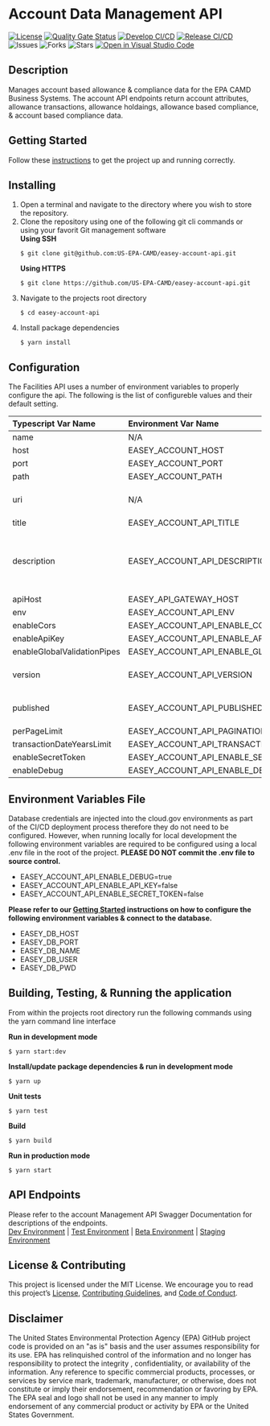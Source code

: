 # Account Data Management API

[![License](https://img.shields.io/github/license/US-EPA-CAMD/easey-account-api)](https://github.com/US-EPA-CAMD/easey-account-api/blob/develop/LICENSE)
[![Quality Gate Status](https://sonarcloud.io/api/project_badges/measure?project=US-EPA-CAMD_easey-account-api&metric=alert_status)](https://sonarcloud.io/dashboard?id=US-EPA-CAMD_easey-account-api)
[![Develop CI/CD](https://github.com/US-EPA-CAMD/easey-account-api/workflows/Develop%20Branch%20Workflow/badge.svg)](https://github.com/US-EPA-CAMD/easey-account-api/actions)
[![Release CI/CD](https://github.com/US-EPA-CAMD/easey-account-api/workflows/Release%20Branch%20Workflow/badge.svg)](https://github.com/US-EPA-CAMD/easey-account-api/actions)
![Issues](https://img.shields.io/github/issues/US-EPA-CAMD/easey-account-api)
![Forks](https://img.shields.io/github/forks/US-EPA-CAMD/easey-account-api)
![Stars](https://img.shields.io/github/stars/US-EPA-CAMD/easey-account-api)
[![Open in Visual Studio Code](https://open.vscode.dev/badges/open-in-vscode.svg)](https://open.vscode.dev/US-EPA-CAMD/easey-account-api)

## Description
Manages account based allowance & compliance data for the EPA CAMD Business Systems. The account API endpoints return account attributes, allowance transactions, allowance holdaings, allowance based compliance, & account based compliance data.

## Getting Started
Follow these [instructions](https://github.com/US-EPA-CAMD/devops/blob/master/GETTING-STARTED.md) to get the project up and running correctly.

## Installing
1. Open a terminal and navigate to the directory where you wish to store the repository.
2. Clone the repository using one of the following git cli commands or using your favorit Git management software<br>
    **Using SSH**
    ```
    $ git clone git@github.com:US-EPA-CAMD/easey-account-api.git
    ```
    **Using HTTPS**
    ```
    $ git clone https://github.com/US-EPA-CAMD/easey-account-api.git
    ```
3. Navigate to the projects root directory
    ```
    $ cd easey-account-api
    ```
4. Install package dependencies
    ```
    $ yarn install
    ```
## Configuration
The Facilities API uses a number of environment variables to properly configure the api. The following is the list of configureble values and their default setting.

| Typescript Var Name | Environment Var Name | Default Value | Comment |
| :------------------ | :------------------- | :------------ | :------ |
| name | N/A | account-api | Fixed value |
| host | EASEY_ACCOUNT_HOST | localhost | Configurable
| port | EASEY_ACCOUNT_PORT | 8030 | Configurable |
| path | EASEY_ACCOUNT_PATH | account-mgmt | Configurable |
| uri | N/A | N/A | Determined by host, port, & path |
| title | EASEY_ACCOUNT_API_TITLE | Account Management | Configurable |
| description | EASEY_ACCOUNT_API_DESCRIPTION | Account management API endpoints for account information, allowance holdings, transactions, and compliance | Configurable |
| apiHost | EASEY_API_GATEWAY_HOST | api.epa.gov/easey/dev | Configurable |
| env | EASEY_ACCOUNT_API_ENV | local-dev | Configurable |
| enableCors | EASEY_ACCOUNT_API_ENABLE_CORS | true | Configurable |
| enableApiKey | EASEY_ACCOUNT_API_ENABLE_API_KEY | false | Configurable |
| enableGlobalValidationPipes | EASEY_ACCOUNT_API_ENABLE_GLOBAL_VALIDATION_PIPE | true | Configurable |
| version | EASEY_ACCOUNT_API_VERSION | v0.0.0 | Dynamically set by CI/CD workflow |
| published | EASEY_ACCOUNT_API_PUBLISHED | local | Dynamically set by CI/CD workflow |
| perPageLimit | EASEY_ACCOUNT_API_PAGINATION_MAX_PER_PAGE | 500 | Configurable |
| transactionDateYearsLimit | EASEY_ACCOUNT_API_TRANSACTION_DATE_LIMIT_YEARS | 2 | Configurable |
| enableSecretToken | EASEY_ACCOUNT_API_ENABLE_SECRET_TOKEN | false | Configurable |
| enableDebug | EASEY_ACCOUNT_API_ENABLE_DEBUG | false | Configurable |

## Environment Variables File
Database credentials are injected into the cloud.gov environments as part of the CI/CD deployment process therefore they do not need to be configured. However, when running locally for local development the following environment variables are required to be configured using a local .env file in the root of the project. **PLEASE DO NOT commit the .env file to source control.**

- EASEY_ACCOUNT_API_ENABLE_DEBUG=true
- EASEY_ACCOUNT_API_ENABLE_API_KEY=false
- EASEY_ACCOUNT_API_ENABLE_SECRET_TOKEN=false

**Please refer to our [Getting Started](https://github.com/US-EPA-CAMD/devops/blob/master/GETTING-STARTED.md) instructions on how to configure the following environment variables & connect to the database.**
- EASEY_DB_HOST
- EASEY_DB_PORT
- EASEY_DB_NAME
- EASEY_DB_USER
- EASEY_DB_PWD

## Building, Testing, & Running the application
From within the projects root directory run the following commands using the yarn command line interface

**Run in development mode**
```
$ yarn start:dev
```

**Install/update package dependencies & run in development mode**
```
$ yarn up
```

**Unit tests**
```
$ yarn test
```

**Build**
```
$ yarn build
```

**Run in production mode**
```
$ yarn start
```

## API Endpoints
Please refer to the account Management API Swagger Documentation for descriptions of the endpoints.<br>
[Dev Environment](https://api.epa.gov/easey/dev/account-mgmt/swagger/) | [Test Environment](https://api.epa.gov/easey/test/account-mgmt/swagger/) | [Beta Environment](https://api.epa.gov/easey/beta/account-mgmt/swagger/) | [Staging Environment](https://api.epa.gov/easey/staging/account-mgmt/swagger/)

## License & Contributing
This project is licensed under the MIT License. We encourage you to read this project’s [License](LICENSE), [Contributing Guidelines](CONTRIBUTING.md), and [Code of Conduct](CODE-OF-CONDUCT.md).

## Disclaimer
The United States Environmental Protection Agency (EPA) GitHub project code is provided on an "as is" basis and the user assumes responsibility for its use. EPA has relinquished control of the information and no longer has responsibility to protect the integrity , confidentiality, or availability of the information. Any reference to specific commercial products, processes, or services by service mark, trademark, manufacturer, or otherwise, does not constitute or imply their endorsement, recommendation or favoring by EPA. The EPA seal and logo shall not be used in any manner to imply endorsement of any commercial product or activity by EPA or the United States Government.